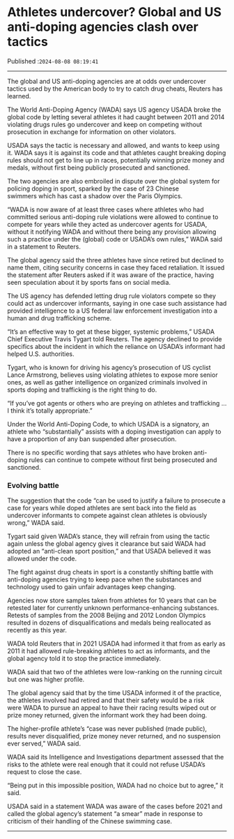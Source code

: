 # Athletes undercover? Global and US anti-doping agencies clash over tactics

Published :`2024-08-08 08:19:41`

---

The global and US anti-doping agencies are at odds over undercover tactics used by the American body to try to catch drug cheats, Reuters has learned.

The World Anti-Doping Agency (WADA) says US agency USADA broke the global code by letting several athletes it had caught between 2011 and 2014 violating drugs rules go undercover and keep on competing without prosecution in exchange for information on other violators.

USADA says the tactic is necessary and allowed, and wants to keep using it. WADA says it is against its code and that athletes caught breaking doping rules should not get to line up in races, potentially winning prize money and medals, without first being publicly prosecuted and sanctioned.

The two agencies are also embroiled in dispute over the global system for policing doping in sport, sparked by the case of 23 Chinese swimmers which has cast a shadow over the Paris Olympics.

“WADA is now aware of at least three cases where athletes who had committed serious anti-doping rule violations were allowed to continue to compete for years while they acted as undercover agents for USADA, without it notifying WADA and without there being any provision allowing such a practice under the (global) code or USADA’s own rules,” WADA said in a statement to Reuters.

The global agency said the three athletes have since retired but declined to name them, citing security concerns in case they faced retaliation. It issued the statement after Reuters asked if it was aware of the practice, having seen speculation about it by sports fans on social media.

The US agency has defended letting drug rule violators compete so they could act as undercover informants, saying in one case such assistance had provided intelligence to a US federal law enforcement investigation into a human and drug trafficking scheme.

“It’s an effective way to get at these bigger, systemic problems,” USADA Chief Executive Travis Tygart told Reuters. The agency declined to provide specifics about the incident in which the reliance on USADA’s informant had helped U.S. authorities.

Tygart, who is known for driving his agency’s prosecution of US cyclist Lance Armstrong, believes using violating athletes to expose more senior ones, as well as gather intelligence on organized criminals involved in sports doping and trafficking is the right thing to do.

“If you’ve got agents or others who are preying on athletes and trafficking … I think it’s totally appropriate.”

Under the World Anti-Doping Code, to which USADA is a signatory, an athlete who “substantially” assists with a doping investigation can apply to have a proportion of any ban suspended after prosecution.

There is no specific wording that says athletes who have broken anti-doping rules can continue to compete without first being prosecuted and sanctioned.

### Evolving battle

The suggestion that the code “can be used to justify a failure to prosecute a case for years while doped athletes are sent back into the field as undercover informants to compete against clean athletes is obviously wrong,” WADA said.

Tygart said given WADA’s stance, they will refrain from using the tactic again unless the global agency gives it clearance but said WADA had adopted an “anti-clean sport position,” and that USADA believed it was allowed under the code.

The fight against drug cheats in sport is a constantly shifting battle with anti-doping agencies trying to keep pace when the substances and technology used to gain unfair advantages keep changing.

Agencies now store samples taken from athletes for 10 years that can be retested later for currently unknown performance-enhancing substances. Retests of samples from the 2008 Beijing and 2012 London Olympics resulted in dozens of disqualifications and medals being reallocated as recently as this year.

WADA told Reuters that in 2021 USADA had informed it that from as early as 2011 it had allowed rule-breaking athletes to act as informants, and the global agency told it to stop the practice immediately.

WADA said that two of the athletes were low-ranking on the running circuit but one was higher profile.

The global agency said that by the time USADA informed it of the practice, the athletes involved had retired and that their safety would be a risk were WADA to pursue an appeal to have their racing results wiped out or prize money returned, given the informant work they had been doing.

The higher-profile athlete’s “case was never published (made public), results never disqualified, prize money never returned, and no suspension ever served,” WADA said.

WADA said its Intelligence and Investigations department assessed that the risks to the athlete were real enough that it could not refuse USADA’s request to close the case.

“Being put in this impossible position, WADA had no choice but to agree,” it said.

USADA said in a statement WADA was aware of the cases before 2021 and called the global agency’s statement “a smear” made in response to criticism of their handling of the Chinese swimming case.

---

